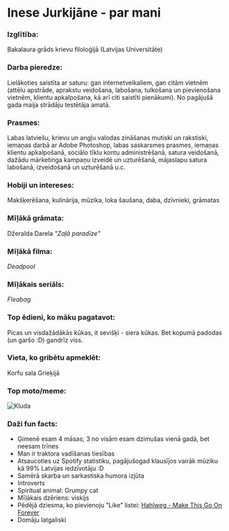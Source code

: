 # Inese Jurkijāne - par mani
### Izglītība:
Bakalaura grāds krievu filoloģijā (Latvijas Universitāte)

### Darba pieredze:
Lielākoties saistīta ar saturu: gan internetveikaliem, gan citām vietnēm (attēlu apstrāde, aprakstu veidošana, labošana, tulkošana un pievienošana vietnēm, klientu apkalpošana, kā arī citi saistīti pienākumi). No pagājušā gada maija strādāju testētāja amatā.

### Prasmes:
Labas latviešu, krievu un angļu valodas zināšanas mutiski un rakstiski, iemaņas darbā ar Adobe Photoshop, labas saskarsmes prasmes, iemaņas klientu apkalpošanā, sociālo tīklu kontu administrēšanā, satura veidošanā, dažādu mārketinga kampaņu izveidē un uzturēšanā, mājaslapu satura labošanā, izveidošanā un uzturēšanā u.c.

### Hobiji un intereses:
Makšķerēšana, kulinārija, mūzika, loka šaušana, daba, dzīvnieki, grāmatas

### Mīļākā grāmata:
Džeralda Darela *"Zaļā paradīze"*

### Mīļākā filma:
*Deadpool*

### Mīļākais seriāls:
*Fleabag*

### Top ēdieni, ko māku pagatavot:
Picas un visdažādākās kūkas, it sevišķi - siera kūkas. Bet kopumā padodas (un garšo :D) gandrīz viss.

### Vieta, ko gribētu apmeklēt:
Korfu sala Grieķijā

### Top moto/meme:

![Kluda](https://img2.spoki.lv/upload2/articles/84/843265/images/Neredzets-bujans-952--36.jpg)

### Daži fun facts:
* Ģimenē esam 4 māsas; 3 no visām esam dzimušas vienā gadā, bet neesam trīnes
* Man ir traktora vadīšanas tiesības
* Atsaucoties uz Spotify statistiku, pagājušogad klausījos vairāk mūziku kā 99% Latvijas iedzīvotāju :D
* Samērā skarba un sarkastiska humora izjūta
* Introverts
* Spiritual animal: Grumpy cat
* Mīļākais dzēriens: viskijs
* Pēdējā dziesma, ko pievienoju "Like" listei: [Hahlweg - Make This Go On Forever](https://youtu.be/nZayW0KT-AQ)
* Domāju latgaliski